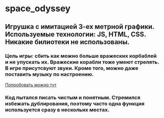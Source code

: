 # space_odyssey

## Игрушка с имитацией 3-ех метрной графики. Используемые технологии: JS, HTML, CSS. Никакие билиотеки не использованы. 
### Цель игры: сбить как можно больше вражеских корбаблей и не упускать их. Вражеские корабли тоже умеют стрелять. В игре присутсвуют звуки. Кроме того, можно даже поставить музыку по настроению. 
[Попробовать можно тут](https://muratbyazrov.github.io/space_odyssey)
### Код пытался писать чистым и понятным. Стремился избежать дублирования, поэтому часто одна функция используется сразу в нескольих местах. 
